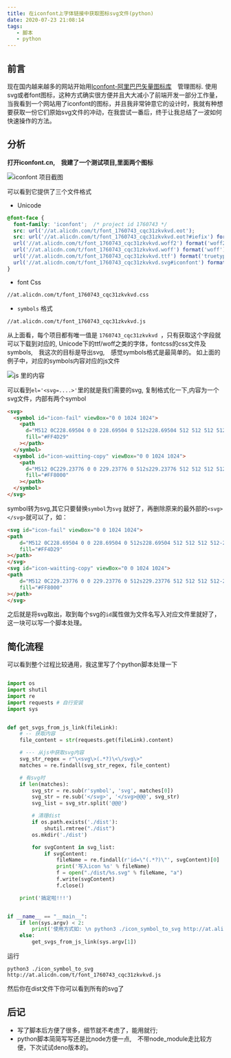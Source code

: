 ```yaml
---
title: 在iconfont上字体链接中获取图标svg文件(python)
date: 2020-07-23 21:08:14
tags: 
   - 脚本 
   - python
---
```



## 前言

现在国内越来越多的网站开始用[Iconfont-阿里巴巴矢量图标库](https://www.iconfont.cn/)　管理图标. 使用svg或者font图标，这种方式确实很方便并且大大减小了前端开发一部分工作量，当我看到一个网站用了iconfont的图标，并且我非常钟意它的设计时，我就有种想要获取一份它们原始svg文件的冲动，在我尝试一番后，终于让我总结了一波如何快速操作的方法。

## 分析

**打开iconfont.cn,　我建了一个测试项目,里面两个图标**

![iconfont 项目截图](https://i.loli.net/2021/03/01/VAT83zxRdBM6Es5.png)

可以看到它提供了三个文件格式
- Unicode
```css
@font-face {
  font-family: 'iconfont';  /* project id 1760743 */
  src: url('//at.alicdn.com/t/font_1760743_cqc31zkvkvd.eot');
  src: url('//at.alicdn.com/t/font_1760743_cqc31zkvkvd.eot?#iefix') format('embedded-opentype'),
  url('//at.alicdn.com/t/font_1760743_cqc31zkvkvd.woff2') format('woff2'),
  url('//at.alicdn.com/t/font_1760743_cqc31zkvkvd.woff') format('woff'),
  url('//at.alicdn.com/t/font_1760743_cqc31zkvkvd.ttf') format('truetype'),
  url('//at.alicdn.com/t/font_1760743_cqc31zkvkvd.svg#iconfont') format('svg');
}
```
- font Css

```
//at.alicdn.com/t/font_1760743_cqc31zkvkvd.css
```

- `symbols` 格式

```
//at.alicdn.com/t/font_1760743_cqc31zkvkvd.js
```

从上面看，每个项目都有唯一值是 `1760743_cqc31zkvkvd `，只有获取这个字段就可以下载到对应的, Unicode下的ttf/woff之类的字体，fontcss的css文件及 symbols,　我这次的目标是导出svg,　感觉symbols格式是最简单的。 如上面的例子中，对应的symbols内容对应的js文件

![js 里的内容](https://i.loli.net/2021/03/01/UcCo4Iq2DH9Pk3Q.png)

可以看到`el='<svg=....>'`里的就是我们需要的svg, 复制格式化一下,内容为一个svg文件，内部有两个symbol
```html
<svg>
  <symbol id="icon-fail" viewBox="0 0 1024 1024">
    <path
      d="M512 0C228.69504 0 0 228.69504 0 512s228.69504 512 512 512 512-228.69504 512-512S795.30496 0 512 0zM362.67008 332.36992c7.68 0 15.36 2.98496 21.32992 8.96l130.56 126.1568 130.56-126.1568c5.97504-5.97504 13.64992-8.53504 21.32992-8.32 7.68 0.21504 15.36512 3.2 21.34016 8.32 11.94496 11.94496 11.94496 30.72 0 42.67008l-129.8176 125.44 129.8176 125.44c11.94496 11.94496 11.94496 30.72 0 42.67008-11.94496 11.94496-30.72 11.94496-42.67008 0l-130.56-126.1568-130.56 126.1568c-11.94496 11.94496-30.72 11.94496-42.67008 0-11.94496-11.94496-11.94496-30.72 0-42.67008l129.8176-125.44L341.32992 384c-11.94496-11.94496-11.94496-30.72 0-42.67008a30.09024 30.09024 0 0 1 21.34016-8.96z"
      fill="#FF4D29"
    ></path>
  </symbol>
  <symbol id="icon-waitting-copy" viewBox="0 0 1024 1024">
    <path
      d="M512 0C229.23776 0 0 229.23776 0 512s229.23776 512 512 512 512-229.23776 512-512S794.76224 0 512 0z m-16.07168 225.8944a34.13504 34.13504 0 0 1 33.14176 34.11456v286.12096H819.2A34.13504 34.13504 0 0 1 819.2 614.4H494.92992a34.13504 34.13504 0 0 1-33.4592-40.66816 34.13504 34.13504 0 0 1-0.67072-6.52288v-307.2a34.13504 34.13504 0 0 1 35.12832-34.11968z"
      fill="#FF8000"
    ></path>
  </symbol>
</svg>
```

symbol转为svg,其它只要替换`symbol`为`svg` 就好了，再删除原来的最外部的`<svg></svg>`就可以了，如：

```html
<svg id="icon-fail" viewBox="0 0 1024 1024">
<path
    d="M512 0C228.69504 0 0 228.69504 0 512s228.69504 512 512 512 512-228.69504 512-512S795.30496 0 512 0zM362.67008 332.36992c7.68 0 15.36 2.98496 21.32992 8.96l130.56 126.1568 130.56-126.1568c5.97504-5.97504 13.64992-8.53504 21.32992-8.32 7.68 0.21504 15.36512 3.2 21.34016 8.32 11.94496 11.94496 11.94496 30.72 0 42.67008l-129.8176 125.44 129.8176 125.44c11.94496 11.94496 11.94496 30.72 0 42.67008-11.94496 11.94496-30.72 11.94496-42.67008 0l-130.56-126.1568-130.56 126.1568c-11.94496 11.94496-30.72 11.94496-42.67008 0-11.94496-11.94496-11.94496-30.72 0-42.67008l129.8176-125.44L341.32992 384c-11.94496-11.94496-11.94496-30.72 0-42.67008a30.09024 30.09024 0 0 1 21.34016-8.96z"
    fill="#FF4D29"
></path>
</svg>
<svg id="icon-waitting-copy" viewBox="0 0 1024 1024">
<path
    d="M512 0C229.23776 0 0 229.23776 0 512s229.23776 512 512 512 512-229.23776 512-512S794.76224 0 512 0z m-16.07168 225.8944a34.13504 34.13504 0 0 1 33.14176 34.11456v286.12096H819.2A34.13504 34.13504 0 0 1 819.2 614.4H494.92992a34.13504 34.13504 0 0 1-33.4592-40.66816 34.13504 34.13504 0 0 1-0.67072-6.52288v-307.2a34.13504 34.13504 0 0 1 35.12832-34.11968z"
    fill="#FF8000"
></path>
</svg>
```

之后就是将svg取出，取到每个svg的`id`属性做为文件名写入对应文件里就好了，这一块可以写一个脚本处理。

## 简化流程

可以看到整个过程比较通用，我这里写了个python脚本处理一下

```python

import os
import shutil
import re
import requests # 自行安装
import sys


def get_svgs_from_js_link(fileLink):
    # -- 获取内容
    file_content = str(requests.get(fileLink).content)

    # --- 从js中获取svg内容
    svg_str_regex = r"\<svg\>(.*?)\<\/svg\>"
    matches = re.findall(svg_str_regex, file_content)

    # 有svg时
    if len(matches):
        svg_str = re.sub(r'symbol', 'svg', matches[0])
        svg_str = re.sub('</svg>', '</svg>@@@', svg_str)
        svg_list = svg_str.split('@@@')

        # 清理dist
        if os.path.exists('./dist'):
            shutil.rmtree("./dist")
        os.mkdir('./dist')

        for svgContent in svg_list:
            if svgContent:
                fileName = re.findall(r'id=\"(.*?)\"', svgContent)[0]
                print('写入icon %s' % fileName)
                f = open("./dist/%s.svg" % fileName, "a")
                f.write(svgContent)
                f.close()

    print('搞定啦!!!')


if __name__ == "__main__":
    if len(sys.argv) < 2:
        print('使用方式如: \n python3 ./icon_symbol_to_svg http://at.alicdn.com/t/font_1760743_cqc31zkvkvd.js')
    else:
        get_svgs_from_js_link(sys.argv[1])


```

运行
```
python3 ./icon_symbol_to_svg http://at.alicdn.com/t/font_1760743_cqc31zkvkvd.js
```

然后你在dist文件下你可以看到所有的svg了



## 后记

- 写了脚本后方便了很多，细节就不考虑了，能用就行;
- python脚本简简写写还是比node方便一点,　不带node_module走比较方便，下次试试deno版本的。

